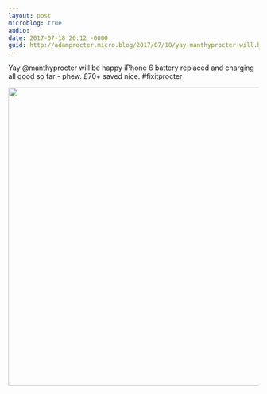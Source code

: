 ```yaml
---
layout: post
microblog: true
audio: 
date: 2017-07-18 20:12 -0000
guid: http://adamprocter.micro.blog/2017/07/18/yay-manthyprocter-will.html
---
```

Yay @manthyprocter will be happy iPhone 6 battery replaced and charging all good so far - phew. £70+ saved nice. #fixitprocter

<img src="http://adamprocter.micro.blog/uploads/2017/ee43add2d1.jpg" width="600" height="600" />
